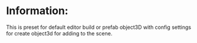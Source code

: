 
# Information:
  This is preset for default editor build or prefab object3D with config settings for create object3d for adding to the scene.